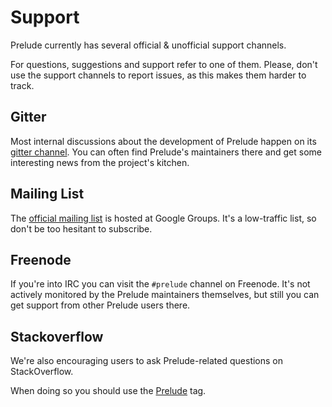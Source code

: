 # Support

Prelude currently has several official & unofficial support channels.

For questions, suggestions and support refer to one of them.  Please, don't
use the support channels to report issues, as this makes them harder to track.

## Gitter

Most internal discussions about the development of Prelude happen on its
[gitter channel](https://gitter.im/bbatsov/prelude).  You can often find
Prelude's maintainers there and get some interesting news from the project's
kitchen.

## Mailing List

The [official mailing list](https://groups.google.com/forum/#!forum/emacs-prelude) is
hosted at Google Groups. It's a low-traffic list, so don't be too hesitant to subscribe.

## Freenode

If you're into IRC you can visit the `#prelude` channel on Freenode.
It's not actively
monitored by the Prelude maintainers themselves, but still you can get support
from other Prelude users there.

## Stackoverflow

We're also encouraging users to ask Prelude-related questions on StackOverflow.

When doing so you should use the
[Prelude](https://stackoverflow.com/questions/tagged/emacs-prelude) tag.
